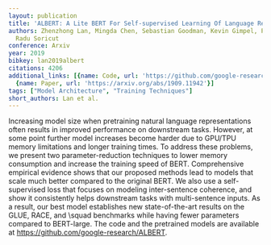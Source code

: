 ```yaml
---
layout: publication
title: 'ALBERT: A Lite BERT For Self-supervised Learning Of Language Representations'
authors: Zhenzhong Lan, Mingda Chen, Sebastian Goodman, Kevin Gimpel, Piyush Sharma,
  Radu Soricut
conference: Arxiv
year: 2019
bibkey: lan2019albert
citations: 4206
additional_links: [{name: Code, url: 'https://github.com/google-research/ALBERT'},
  {name: Paper, url: 'https://arxiv.org/abs/1909.11942'}]
tags: ["Model Architecture", "Training Techniques"]
short_authors: Lan et al.
---
```

Increasing model size when pretraining natural language representations often
results in improved performance on downstream tasks. However, at some point
further model increases become harder due to GPU/TPU memory limitations and
longer training times. To address these problems, we present two
parameter-reduction techniques to lower memory consumption and increase the
training speed of BERT. Comprehensive empirical evidence shows that our
proposed methods lead to models that scale much better compared to the original
BERT. We also use a self-supervised loss that focuses on modeling
inter-sentence coherence, and show it consistently helps downstream tasks with
multi-sentence inputs. As a result, our best model establishes new
state-of-the-art results on the GLUE, RACE, and \squad benchmarks while having
fewer parameters compared to BERT-large. The code and the pretrained models are
available at https://github.com/google-research/ALBERT.